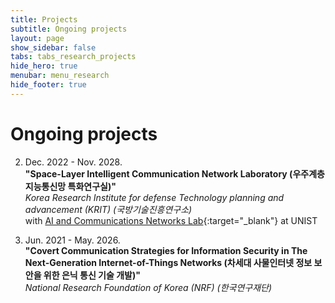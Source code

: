 ```yaml
---
title: Projects
subtitle: Ongoing projects
layout: page
show_sidebar: false
tabs: tabs_research_projects
hide_hero: true
menubar: menu_research
hide_footer: true
---
```


# Ongoing projects

2. Dec. 2022 - Nov. 2028.       
__"Space-Layer Intelligent Communication Network Laboratory (우주계층 지능통신망 특화연구실)"__     
_Korea Research Institute for defense Technology planning and advancement (KRIT)_  _(국방기술진흥연구소)_     
with [AI and Communications Networks Lab](https://sites.google.com/site/hoonlee1014/home){:target="_blank"} at UNIST        

1. Jun. 2021 - May. 2026.       
__"Covert Communication Strategies for Information Security in The Next-Generation Internet-of-Things Networks (차세대 사물인터넷 정보 보안을 위한 은닉 통신 기술 개발)"__     
_National Research Foundation of Korea (NRF)_  _(한국연구재단)_     